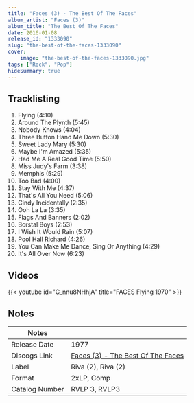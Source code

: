 ```yaml
---
title: "Faces (3) - The Best Of The Faces"
album_artist: "Faces (3)"
album_title: "The Best Of The Faces"
date: 2016-01-08
release_id: "1333090"
slug: "the-best-of-the-faces-1333090"
cover:
    image: "the-best-of-the-faces-1333090.jpg"
tags: ["Rock", "Pop"]
hideSummary: true
---
```


## Tracklisting
1. Flying (4:10)
2. Around The Plynth (5:45)
3. Nobody Knows (4:04)
4. Three Button Hand Me Down (5:30)
5. Sweet Lady Mary (5:30)
6. Maybe I'm Amazed (5:35)
7. Had Me A Real Good Time (5:50)
8. Miss Judy's Farm (3:38)
9. Memphis (5:29)
10. Too Bad (4:00)
11. Stay With Me (4:37)
12. That's All You Need (5:06)
13. Cindy Incidentally (2:35)
14. Ooh La La (3:35)
15. Flags And Banners (2:02)
16. Borstal Boys (2:53)
17. I Wish It Would Rain (5:07)
18. Pool Hall Richard (4:26)
19. You Can Make Me Dance, Sing Or Anything (4:29)
20. It's All Over Now (6:23)

## Videos
{{< youtube id="C_nnu8NHhjA" title="FACES   Flying 1970" >}}

## Notes

| Notes          |             |
| ---------------| ----------- |
| Release Date   | 1977 |
| Discogs Link   | [Faces (3) - The Best Of The Faces](https://www.discogs.com/release/1333090) |
| Label          | Riva (2), Riva (2) |
| Format         | 2xLP, Comp |
| Catalog Number | RVLP 3, RVLP3 |

